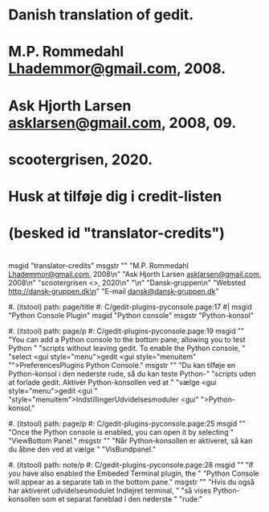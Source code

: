 # Danish translation of gedit.
# M.P. Rommedahl <Lhademmor@gmail.com>, 2008.
# Ask Hjorth Larsen <asklarsen@gmail.com>, 2008, 09.
# scootergrisen, 2020.
#
# Husk at tilføje dig i credit-listen
#      (besked id "translator-credits")
#
msgid "translator-credits"
msgstr ""
"M.P. Rommedahl <Lhademmor@gmail.com>, 2008\n"
"Ask Hjorth Larsen <asklarsen@gmail.com>, 2008\n"
"scootergrisen <>, 2020\n"
"\n"
"Dansk-gruppen\n"
"Websted http://dansk-gruppen.dk\n"
"E-mail <dansk@dansk-gruppen.dk>"

#. (itstool) path: page/title
#: C/gedit-plugins-pyconsole.page:17
#| msgid "Python Console Plugin"
msgid "Python console"
msgstr "Python-konsol"

#. (itstool) path: page/p
#: C/gedit-plugins-pyconsole.page:19
msgid ""
"You can add a Python console to the bottom pane, allowing you to test Python "
"scripts without leaving <app>gedit</app>. To enable the Python console, "
"select <guiseq><gui style=\"menu\">gedit</gui> <gui style=\"menuitem"
"\">Preferences</gui><gui>Plugins</gui> <gui>Python Console</gui></guiseq>."
msgstr ""
"Du kan tilføje en Python-konsol i den nederste rude, så du kan teste Python-"
"scripts uden at forlade <app>gedit</app>. Aktivér Python-konsollen ved at "
"vælge <guiseq><gui style=\"menu\">gedit</gui> <gui "
"style=\"menuitem\">Indstillinger</gui><gui>Udvidelsesmoduler</gui> <gui"
">Python-konsol</gui></guiseq>."

#. (itstool) path: page/p
#: C/gedit-plugins-pyconsole.page:25
msgid ""
"Once the Python console is enabled, you can open it by selecting "
"<guiseq><gui>View</gui><gui>Bottom Panel</gui></guiseq>."
msgstr ""
"Når Python-konsollen er aktiveret, så kan du åbne den ved at vælge "
"<guiseq><gui>Vis</gui><gui>Bundpanel</gui></guiseq>."

#. (itstool) path: note/p
#: C/gedit-plugins-pyconsole.page:28
msgid ""
"If you have also enabled the <gui>Embeded Terminal</gui> plugin, the "
"<gui>Python Console</gui> will appear as a separate tab in the bottom pane."
msgstr ""
"Hvis du også har aktiveret udvidelsesmodulet <gui>Indlejret terminal</gui>, "
"så vises <gui>Python-konsollen</gui> som et separat faneblad i den nederste "
"rude."
